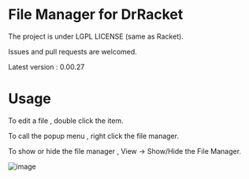 # File Manager for DrRacket
The project is under LGPL LICENSE (same as Racket).

Issues and pull requests are welcomed.  
 
Latest version : 0.00.27

# Usage
To edit a file , double click the item.

To call the popup menu , right click the file manager.

To show or hide the file manager , View -> Show/Hide the File Manager. 

![image](https://user-images.githubusercontent.com/22510026/42548949-4830b8c2-84fc-11e8-9d16-8e67fe4e194d.png)


